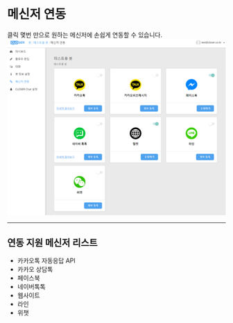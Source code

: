 # 메신저 연동

클릭 몇번 만으로 원하는 메신저에 손쉽게 연동할 수 있습니다.![](/assets/builder_messenger_integration.png)

---

## 연동 지원 메신저 리스트

* 카카오톡 자동응답 API
* 카카오 상담톡 
* 페이스북
* 네이버톡톡
* 웹사이트
* 라인
* 위챗



